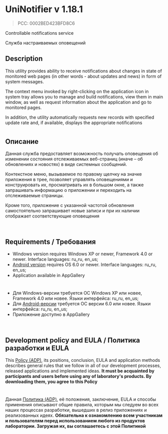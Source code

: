 # UniNotifier v 1.18.1
> PCC: 0002BED423BFD8C6


Controllable notifications service

Служба настраиваемых оповещений


## Description

This utility provides ability to receive notifications about changes in state of monitored web pages
(in other words - about updates and news) in form of system messages.

The context menu invoked by right-clicking on the application icon in system tray allows you to manage and build notifications,
view them in main window, as well as request information about the application and go to monitored pages.

In addition, the utility automatically requests new records with specified update rate and,
if available, displays the appropriate notifications

#

## Описание

Данная служба предоставляет возможность получать оповещения об изменении состояния отслеживаемых веб-страниц
(иначе – об обновлениях и новостях) в виде системных сообщений.

Контекстное меню, вызываемое по правому щелчку на значке приложения в трее, позволяет управлять оповещениями и конструировать их,
просматривать их в большом окне, а также запрашивать информацию о приложении и переходить на отслеживаемые страницы.

Кроме того, приложение с указанной частотой обновления самостоятельно запрашивает новые записи
и при их наличии отображает соответствующие оповещения

&nbsp;



## Requirements / Требования

- Windows version requires Windows XP or newer, Framework 4.0 or newer. Interface languages: ru_ru, en_us;
- [Android version](https://play.google.com/store/apps/details?id=com.RD_AAOW.UniNotifier) requires OS 6.0 or newer. Interface languages: ru_ru, en_us;
- Application available in AppGallery

#

- Для Windows-версии требуется ОС Windows XP или новее, Framework 4.0 или новее. Языки интерфейса: ru_ru, en_us;
- Для [Android-версии](https://play.google.com/store/apps/details?id=com.RD_AAOW.UniNotifier) требуется ОС версии 6.0 или новее. Языки интерфейса: ru_ru, en_us;
- Приложение доступно в AppGallery

&nbsp;



## Development policy and EULA / Политика разработки и EULA

This [Policy (ADP)](https://vk.com/@rdaaow_fupl-adp), its positions, conclusion, EULA and application methods
describes general rules that we follow in all of our development processes, released applications and implemented
ideas.
**It must be acquainted by participants and users before using any of laboratory's products.
By downloading them, you agree to this Policy**

#

Данная [Политика (ADP)](https://vk.com/@rdaaow_fupl-adp), её положения, заключение, EULA и способы применения
описывают общие правила, которым мы следуем во всех наших процессах разработки, вышедших в релиз приложениях
и реализованных идеях.
**Обязательна к ознакомлению всем участникам и пользователям перед использованием любого из продуктов лаборатории.
Загружая их, вы соглашаетесь с этой Политикой**
